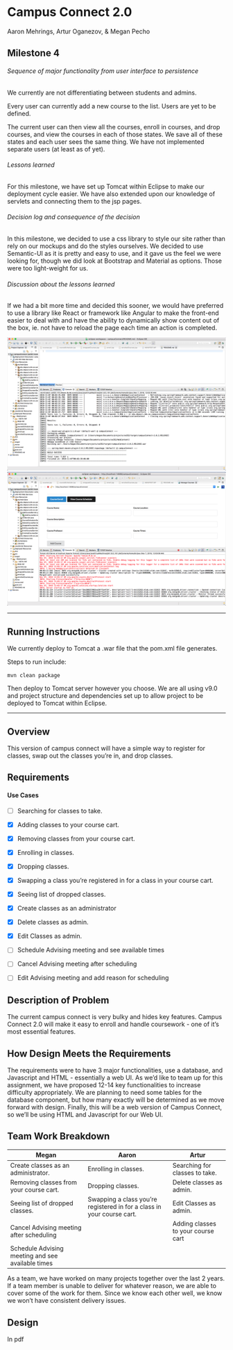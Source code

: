 # Campus Connect 2.0

Aaron Mehrings, Artur Oganezov, & Megan Pecho

## Milestone 4

###### Sequence of major functionality from user interface to persistence

We currently are not differentiating between students and admins.

Every user can currently add a new course to the list. Users are yet to be defined.

The current user can then view all the courses, enroll in courses, and drop courses, and view the courses in each of those states. We save all of these states and each user sees the same thing. We have not implemented separate users (at least as of yet). 

###### Lessons learned

For this milestone, we have set up Tomcat within Eclipse to make our deployment cycle easier. We have also extended upon our knowledge of servlets and connecting them to the jsp pages. 

###### Decision log and consequence of the decision

In this milestone, we decided to use a css library to style our site rather than rely on our mockups and do the styles ourselves. We decided to use Semantic-UI as it is pretty and easy to use, and it gave us the feel we were looking for, though we did look at Bootstrap and Material as options. Those were too light-weight for us.

###### Discussion about the lessons learned

If we had a bit more time and decided this sooner, we would have preferred to use a library like React or framework like Angular to make the front-end easier to deal with and have the ability to dynamically show content out of the box, ie. not have to reload the page each time an action is completed.

![Successful build](/milestone4_successfulBuild.png)
![Running server](/milestone4_runningProject.png)

---

## Running Instructions

We currently deploy to Tomcat a .war file that the pom.xml file generates.

Steps to run include:

```
mvn clean package
```

Then deploy to Tomcat server however you choose. We are all using v9.0 and project structure and dependencies set up to allow project to be deployed to Tomcat within Eclipse.


---
## Overview
This version of campus connect will have a simple way to register for classes, swap out the classes you’re in, and drop classes.

## Requirements
#### Use Cases
  - [ ] Searching for classes to take.
  - [x] Adding classes to your course cart.
  - [x] Removing classes from your course cart.
  - [x] Enrolling in classes.
  - [x] Dropping classes.
  - [x] Swapping a class you’re registered in for a class in your course cart.
  - [x] Seeing list of dropped classes.
  - [x] Create classes as an administrator
  - [x] Delete classes as admin.
  - [x] Edit Classes as admin.
  - [ ] Schedule Advising meeting and see available times
  - [ ] Cancel Advising meeting after scheduling 
  - [ ] Edit Advising meeting and add reason for scheduling


## Description of Problem
The current campus connect is very bulky and hides key features. Campus Connect 2.0 will make it easy to enroll and handle coursework - one of it’s most essential features.

## How Design Meets the Requirements
The requirements were to have 3 major functionalities, use a database, and Javascript and HTML - essentially a web UI. As we’d like to team up for this assignment, we have proposed 12-14 key functionalities to increase difficulty appropriately. We are planning to need some tables for the database component, but how many exactly will be determined as we move forward with design. Finally, this will be a web version of Campus Connect, so we’ll be using HTML and Javascript for our Web UI.


## Team Work Breakdown

|Megan|Aaron|Artur|
| ------------- | ------------- | ------------- |
|Create classes as an administrator.|Enrolling in classes.|Searching for classes to take.|
|Removing classes from your course cart.|Dropping classes.|Delete classes as admin.|
|Seeing list of dropped classes.|Swapping a class you’re registered in for a class in your course cart.|Edit Classes as admin.|
|Cancel Advising meeting after scheduling||Adding classes to your course cart||Edit Advising meeting and add reason for scheduling|
|Schedule Advising meeting and see available times|||||

As a team, we have worked on many projects together over the last 2 years. If a team member is unable to deliver for whatever reason, we are able to cover some of the work for them. Since we know each other well, we know we won’t have consistent delivery issues.

## Design
In pdf
